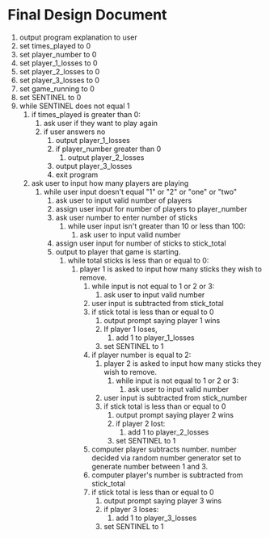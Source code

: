 # Final Design Document

1. output program explanation to user 
2. set times_played to 0
3. set player_number to 0
4. set player_1_losses to 0
5. set player_2_losses to 0
6. set player_3_losses to 0
7. set game_running to 0
7. set SENTINEL to 0
8. while SENTINEL does not equal 1
   1. if times_played is greater than 0:
      1. ask user if they want to play again
      2. if user answers no
         1. output player_1_losses
         2. if player_number greater than 0
            1. output player_2_losses
         3. output player_3_losses
         4. exit program
   2. ask user to input how many players are playing
      1. while user input doesn't equal "1" or "2" or "one" or "two"
         1. ask user to input valid number of players
         2. assign user input for number of players to player_number
         3. ask user number to enter number of sticks
            1. while user input isn't greater than 10 or less than 100:
               1. ask user to input valid number
         4. assign user input for number of sticks to stick_total 
         5. output to player that game is starting.
            1. while total sticks is less than or equal to 0:
               1. player 1 is asked to input how many sticks they wish to remove.
                  1. while input is not equal to 1 or 2 or 3:
                     1. ask user to input valid number
                  2. user input is subtracted from stick_total
                  3. if stick total is less than or equal to 0
                     1. output prompt saying player 1 wins
                     2. If player 1 loses, 
                        1. add 1 to player_1_losses
                     3. set SENTINEL to 1
                  4. if player number is equal to 2:
                     1. player 2 is asked to input how many sticks they wish to remove.
                        1. while input is not equal to 1 or 2 or 3:
                           1. ask user to input valid number
                     2. user input is subtracted from stick_number
                     3. if stick total is less than or equal to 0
                        1. output prompt saying player 2 wins
                        2. if player 2 lost:
                           1. add 1 to player_2_losses
                        3. set SENTINEL to 1
                  5. computer player subtracts number. number decided via random number generator set to generate number between 1 and 3. 
                  6. computer player's number is subtracted from stick_total
                  7. if stick total is less than or equal to 0
                     1. output prompt saying player 3 wins
                     2. if player 3 loses:
                        1. add 1 to player_3_losses
                     3. set SENTINEL to 1
   